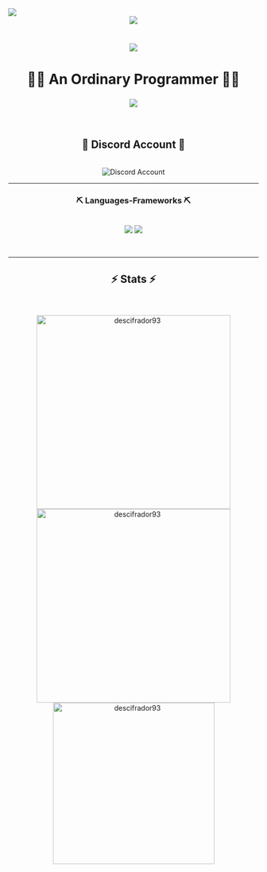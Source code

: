<div><img align="center" src="https://visitor-badge.laobi.icu/badge?page_id=DesciFradoR93.DesciFradoR93" /></div>

<div align="center">
<img align="center" src="https://repository-images.githubusercontent.com/588181932/e36ec678-7984-4cdd-8e4c-a3932772ff8e">
</div>


<h1 align="center">
    <img src="https://readme-typing-svg.herokuapp.com/?font=Righteous&size=35&center=true&vCenter=true&width=500&height=70&duration=4000&lines=DesciFradoR;+93;" />
</h1>

<h1 align="center">👩‍💻 An Ordinary Programmer 👨‍💻</h1>
<h3 align="center">
    <img src="https://readme-typing-svg.herokuapp.com/?font=Righteous&size=25&center=true&vCenter=true&width=400&height=50&duration=3000&lines=Coding+is+a+Beautiful+World.;" />
</h3>
<br/>

<h2 align="center">🪩 Discord Account 🪩</h2>
<br/>
<div align="center"><img src="https://cdn.discordapp.com/attachments/1054645111834812467/1180786291718242334/titled.png?ex=657eafed&is=656c3aed&hm=3813459b81bd90d7bc0c36311235dc85b487e274dea852d11094e903960d2137&" alt="Discord Account"></div>
<!--<h2 align="center"> 🏆 Trophies 🏆 </h2>
<br/>
<p align="center"> <a href="https://github.com/ryo-ma/github-profile-trophy"><img src="https://github-profile-trophy.vercel.app/?username=myordinaryworld" alt="myordinaryworld" /></a> </p>-->

<!--<h3 align="center">👋 Connect with me 👋</h3>
<p align="center">
<a href="https://instagram.com/cursedclient2563" target="blank"><img align="center" src="https://raw.githubusercontent.com/rahuldkjain/github-profile-readme-generator/master/src/images/icons/Social/instagram.svg" alt="cursedclient2563" height="30" width="40" /></a>
</p>-->
<hr/>
<h3 align="center">⛏️ Languages-Frameworks ⛏️</h3>
<br/>
<div align="center">
    <img src="https://skillicons.dev/icons?i=bootstrap,html,css,vscode,github,git" />
    <img src="https://skillicons.dev/icons?i=nodejs,python,javascript,flask" /><br>
</div>

<br/><hr/>


<h2 align="center">⚡ Stats ⚡</h2>
<br>
<br>
<div align="center">
<img width="390" src="https://github-readme-stats.vercel.app/api/top-langs?username=descifrador93&show_icons=true&theme=dark&locale=en&layout=compact" alt="descifrador93" />

<img width="390" src="https://github-readme-stats.vercel.app/api?username=descifrador93&show_icons=true&theme=dark&locale=en" alt="descifrador93" />

<img width="325" src="https://github-readme-streak-stats.herokuapp.com/?user=descifrador93&theme=dark" alt="descifrador93" />
</div>
<!--<br/>
<hr/>
<div align="center">
  <h2>🐍 My Contributions 🐍</h2>
  <br>
  ![snake gif](https://github.com/DesciFradoR93/DesciFradoR93/blob/output/github-contribution-grid-snake.svg)
  <br/><br/><br/>
</div>
  <br/><br/>
  <hr/>
  <br/>-->
